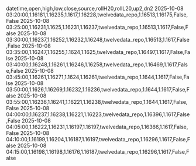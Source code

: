 datetime,open,high,low,close,source,rollH20,rollL20,up2,dn2
2025-10-08 03:20:00,1.16181,1.16235,1.1617,1.16228,twelvedata_repo,1.16513,1.16175,False,False
2025-10-08 03:25:00,1.16231,1.1625,1.16231,1.16237,twelvedata_repo,1.16513,1.1617,False,False
2025-10-08 03:30:00,1.16237,1.16252,1.16232,1.16248,twelvedata_repo,1.16513,1.1617,False,False
2025-10-08 03:35:00,1.16247,1.16255,1.1624,1.1625,twelvedata_repo,1.16497,1.1617,False,False
2025-10-08 03:40:00,1.16248,1.16261,1.16246,1.16258,twelvedata_repo,1.16469,1.1617,False,False
2025-10-08 03:45:00,1.16261,1.16271,1.1624,1.16261,twelvedata_repo,1.1644,1.1617,False,False
2025-10-08 03:50:00,1.1626,1.16269,1.16232,1.16236,twelvedata_repo,1.1644,1.1617,False,False
2025-10-08 03:55:00,1.16236,1.16241,1.16221,1.16238,twelvedata_repo,1.1644,1.1617,False,False
2025-10-08 04:00:00,1.16237,1.16238,1.16221,1.16223,twelvedata_repo,1.16396,1.1617,False,False
2025-10-08 04:05:00,1.16222,1.16231,1.16197,1.16197,twelvedata_repo,1.16366,1.1617,False,False
2025-10-08 04:10:00,1.16199,1.16204,1.16187,1.16197,twelvedata_repo,1.16296,1.1617,False,False
2025-10-08 04:15:00,1.16198,1.16198,1.16176,1.16187,twelvedata_repo,1.16296,1.1617,False,False

